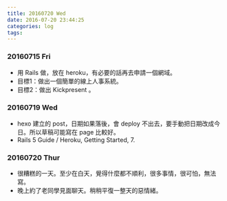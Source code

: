```yaml
---
title: 20160720 Wed
date: 2016-07-20 23:44:25
categories: log
tags:
---
```


### 20160715 Fri

- 用 Rails 做，放在 heroku，有必要的話再去申請一個網域。
- 目標1：做出一個簡單的線上人事系統。
- 目標2：做出 Kickpresent 。


### 20160719 Wed

- hexo 建立的 post，日期如果落後，會 deploy 不出去，要手動把日期改成今日。所以草稿可能寫在 page 比較好。
- Rails 5 Guide / Heroku, Getting Started, 7.


### 20160720 Thur

- 很糟糕的一天。至少在白天，覺得什麼都不順利，很多事情，很可怕，無法寫。
- 晚上約了老同學見面聊天。稍稍平復一整天的惡情緒。
